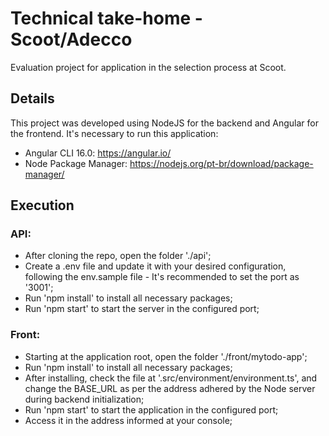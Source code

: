 # Technical take-home - Scoot/Adecco
Evaluation project for application in the selection process at Scoot.

## Details

This project was developed using NodeJS for the backend and Angular for the frontend.
It's necessary to run this application:
* Angular CLI 16.0: https://angular.io/
* Node Package Manager: https://nodejs.org/pt-br/download/package-manager/

## Execution
### API:
*  After cloning the repo, open the folder './api';
*  Create a .env file and update it with your desired configuration, following the env.sample file - It's recommended to set the port as '3001';
*  Run 'npm install' to install all necessary packages;
*  Run 'npm start' to start the server in the configured port;

### Front:
* Starting at the application root, open the folder './front/mytodo-app';
* Run 'npm install' to install all necessary packages;
* After installing, check the file at '.src/environment/environment.ts', and change the BASE_URL as per the address adhered by the Node server during backend initialization;
* Run 'npm start' to start the application in the configured port;
* Access it in the address informed at your console;
